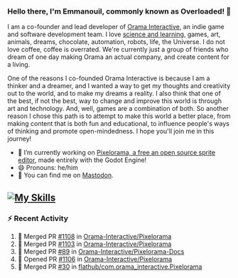 ### Hello there, I'm Emmanouil, commonly known as Overloaded! 👋
I am a co-founder and lead developer of [Orama Interactive](https://www.oramainteractive.com/), an indie game and software development team. I love [science and learning](https://github.com/OverloadedOrama/KnowledgeBase), games, art, animals, dreams, chocolate, automation, robots, life, the Universe. I do not love coffee, coffee is overrated. We're currently just a group of friends who dream of one day making Orama an actual company, and create content for a living.

One of the reasons I co-founded Orama Interactive is because I am a thinker and a dreamer, and I wanted a way to get my thoughts and creativity out to the world, and to make my dreams a reality. I also think that one of the best, if not the best, way to change and improve this world is through art and technology. And, well, games are a combination of both. So another reason I chose this path is to attempt to make this world a better place, from making content that is both fun and educational, to influence people's ways of thinking and promote open-mindedness. I hope you'll join me in this journey!

- 🔭 I’m currently working on [Pixelorama, a free an open source sprite editor](https://github.com/Orama-Interactive/Pixelorama), made entirely with the Godot Engine!
- 😄 Pronouns: he/him
- 🐘 You can find me on <a rel="me" href="https://mastodon.social/@Overloaded">Mastodon</a>.

[![My Skills](https://skillicons.dev/icons?i=godot,py,cpp,cs,git,linux,html)](https://skillicons.dev)
---

### :zap: Recent Activity

<!--START_SECTION:activity-->
1. 🎉 Merged PR [#1108](https://github.com/Orama-Interactive/Pixelorama/pull/1108) in [Orama-Interactive/Pixelorama](https://github.com/Orama-Interactive/Pixelorama)
2. 🎉 Merged PR [#1103](https://github.com/Orama-Interactive/Pixelorama/pull/1103) in [Orama-Interactive/Pixelorama](https://github.com/Orama-Interactive/Pixelorama)
3. 🎉 Merged PR [#89](https://github.com/Orama-Interactive/Pixelorama-Docs/pull/89) in [Orama-Interactive/Pixelorama-Docs](https://github.com/Orama-Interactive/Pixelorama-Docs)
4. 💪 Opened PR [#1106](https://github.com/Orama-Interactive/Pixelorama/pull/1106) in [Orama-Interactive/Pixelorama](https://github.com/Orama-Interactive/Pixelorama)
5. 🎉 Merged PR [#30](https://github.com/flathub/com.orama_interactive.Pixelorama/pull/30) in [flathub/com.orama_interactive.Pixelorama](https://github.com/flathub/com.orama_interactive.Pixelorama)
<!--END_SECTION:activity-->

<!--
**OverloadedOrama/OverloadedOrama** is a ✨ _special_ ✨ repository because its `README.md` (this file) appears on your GitHub profile.

Here are some ideas to get you started:

- 👯 I’m looking to collaborate on ...
- 🤔 I’m looking for help with ...
- 💬 Ask me about ...
- 📫 How to reach me: ...
- ⚡ Fun fact: ...
-->
